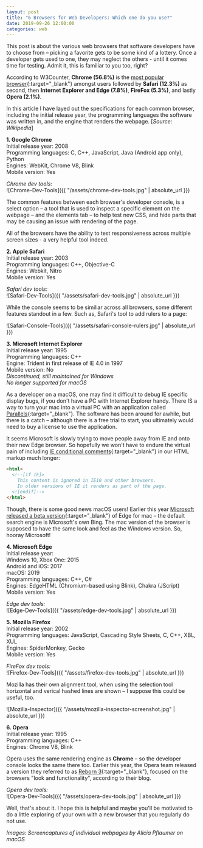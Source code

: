 ```yaml
---
layout: post
title: "6 Browsers for Web Developers: Which one do you use?"
date: 2019-09-26 12:00:00
categories: web
---
```


This post is about the various web browsers that software developers have to choose from – picking a favorite gets to be some kind of a lottery. Once a developer gets used to one, they may neglect the others - until it comes time for testing. Admit it, this is familiar to you too, right?

According to W3Counter, **Chrome (56.8%)** is the [most popular browser](https://www.w3counter.com/globalstats.php){:target="_blank"} amongst users followed by **Safari (12.3%)** as second, then **Internet Explorer and Edge (7.8%)**, **FireFox (5.3%)**, and lastly **Opera (2.1%)**.

In this article I have layed out the specifications for each common browser, including the initial release year, the programming languages the software was written in, and the engine that renders the webpage. [*Source: Wikipedia*]

**1. Google Chrome**<br>
  Initial release year: 2008<br>
  Programming languages: C, C++, JavaScript, Java (Android app only), Python<br>
  Engines: WebKit, Chrome V8, Blink<br>
  Mobile version: Yes

*Chrome dev tools:*<br>
![Chrome-Dev-Tools]({{ "/assets/chrome-dev-tools.jpg" | absolute_url }})

The common features between each browser's developer console, is a select option – a tool that is used to inspect a specific element on the webpage – and the elements tab – to help test new CSS, and hide parts that may be causing an issue with rendering of the page.

All of the browsers have the ability to test responsiveness across multiple screen sizes - a very helpful tool indeed.

**2. Apple Safari**<br>
  Initial release year: 2003<br>
  Programming languages: C++, Objective-C<br>
  Engines: Webkit, Nitro<br>
  Mobile version: Yes

*Safari dev tools:*<br>
![Safari-Dev-Tools]({{ "/assets/safari-dev-tools.jpg" | absolute_url }})

While the console seems to be similiar across all browsers, some different features standout in a few. Such as, Safari's tool to add rulers to a page:

![Safari-Console-Tools]({{ "/assets/safari-console-rulers.jpg" | absolute_url }})

**3. Microsoft Internet Explorer**<br>
  Initial release year: 1995<br>
  Programming languages: C++<br>
  Engine: Trident in first release of IE 4.0 in 1997<br>
  Mobile version: No<br>
  *Discontinued, still maintained for Windows*<br>
  *No longer supported for macOS*<br>

As a developer on a macOS, one may find it difficult to debug IE specific display bugs, if you don't have a PC with Internet Explorer handy. There IS a way to turn your mac into a virtual PC with an application called [Parallels](https://www.parallels.com/landingpage/pd/general/){:target="_blank"}. The software has been around for awhile, but there is a catch – although there is a free trial to start, you ultimately would need to buy a license to use the application.

It seems Microsoft is slowly trying to move people away from IE and onto their new Edge browser. So hopefully we won't have to endure the virtual pain of including [IE conditional comments](https://docs.microsoft.com/en-us/previous-versions/windows/internet-explorer/ie-developer/compatibility/hh801214(v=vs.85)){:target="_blank"} in our HTML markup much longer:
```html
<html>
  <!--[if IE]>
    This content is ignored in IE10 and other browsers.
    In older versions of IE it renders as part of the page.
  <![endif]-->
</html>
```

Though, there is some good news macOS users! Earlier this year [Microsoft released a beta version](https://blogs.windows.com/msedgedev/2019/05/20/microsoft-edge-macos-canary-preview/){:target="_blank"} of Edge for mac – the default search engine is Microsoft's own Bing. The mac version of the browser is supposed to have the same look and feel as the Windows version. So, hooray Microsoft!

**4. Microsoft Edge**<br>
  Initial release year:<br>
    Windows 10, Xbox One: 2015<br>
    Android and iOS: 2017<br>
    macOS: 2019<br>
  Programming languages: C++, C#<br>
  Engines: EdgeHTML (Chromium-based using Blink), Chakra (JScript)<br>
  Mobile version: Yes

*Edge dev tools:*<br>
![Edge-Dev-Tools]({{ "/assets/edge-dev-tools.jpg" | absolute_url }})

**5. Mozilla Firefox**<br>
  Initial release year: 2002<br>
  Programming languages: JavaScript, Cascading Style Sheets, C, C++, XBL, XUL<br>
  Engines: SpiderMonkey, Gecko<br>
  Mobile version: Yes

*FireFox dev tools:*<br>
![Firefox-Dev-Tools]({{ "/assets/firefox-dev-tools.jpg" | absolute_url }})

Mozilla has their own alignment tool, when using the selection tool horizontal and verical hashed lines are shown – I suppose this could be useful, too.

![Mozilla-Inspector]({{ "/assets/mozilla-inspector-screenshot.jpg" | absolute_url }})

**6. Opera**<br>
  Initial release year: 1995<br>
  Programming languages: C++<br>
  Engines: Chrome V8, Blink<br>

Opera uses the same rendering engine as **Chrome** – so the developer console looks the same there too. Earlier this year, the Opera team released a version they referred to as [Reborn 3](https://blogs.opera.com/desktop/2019/02/opera-r-3-developer){:target="_blank"}, focused on the browsers "look and functionality", according to their blog.

*Opera dev tools:*<br>
![Opera-Dev-Tools]({{ "/assets/opera-dev-tools.jpg" | absolute_url }})

Well, that's about it. I hope this is helpful and maybe you'll be motivated to do a little exploring of your own with a new browser that you regularly do not use.

*Images: Screencaptures of individual webpages by Alicia Pflaumer on macOS*